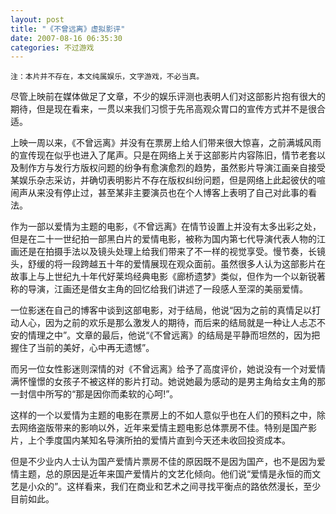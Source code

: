 ```yaml
---
layout: post
title: "《不曾远离》虚拟影评"
date: 2007-08-16 06:35:30
categories: 不过游戏 
---
```


	注：本片并不存在，本文纯属娱乐，文字游戏，不必当真。

尽管上映前在媒体做足了文章，不少的娱乐评测也表明人们对这部影片抱有很大的期待，但是现在看来，一贯以来我们习惯于先吊高观众胃口的宣传方式并不是很合适。

上映一周以来，《不曾远离》并没有在票房上给人们带来很大惊喜，之前满城风雨的宣传现在似乎也进入了尾声。只是在网络上关于这部影片内容陈旧，情节老套以及制作方与发行方版权问题的纷争有愈演愈烈的趋势，虽然影片导演江画亲自接受某娱乐杂志采访，并确切表明影片不存在版权纠纷问题，但是网络上此起彼伏的喧闹声从来没有停止过，甚至某非主要演员也在个人博客上表明了自己对此事的看法。

作为一部以爱情为主题的电影，《不曾远离》在情节设置上并没有太多出彩之处，但是在二十一世纪拍一部黑白片的爱情电影，被称为国内第七代导演代表人物的江画还是在拍摄手法以及镜头处理上给我们带来了不一样的视觉享受。慢节奏，长镜头，舒缓的将一段跨越五十年的爱情展现在观众面前。虽然很多人认为这部影片在故事上与上世纪九十年代好莱坞经典电影《廊桥遗梦》类似，但作为一个以新锐著称的导演，江画还是借女主角的回忆给我们讲述了一段感人至深的美丽爱情。

一位影迷在自己的博客中谈到这部电影，对于结局，他说“因为之前的真情足以打动人心，因为之前的欢乐是那么激发人的期待，而后来的结局就是一种让人忐忑不安的情理之中”。文章的最后，他说“《不曾远离》的结局是平静而坦然的，因为把握住了当前的美好，心中再无遗憾”。

而另一位女性影迷则深情的对《不曾远离》给予了高度评价，她说没有一个对爱情满怀憧憬的女孩子不被这样的影片打动。她说她最为感动的是男主角给女主角的那一封信中所写的“那是因你而柔软的心呵!”。

这样的一个以爱情为主题的电影在票房上的不如人意似乎也在人们的预料之中，除去网络盗版带来的影响以外，近年来爱情主题电影总体票房不佳。特别是国产影片，上个季度国内某知名导演所拍的爱情片直到今天还未收回投资成本。

但是不少业内人士认为国产爱情片票房不佳的原因既不是因为国产，也不是因为爱情主题，总的原因是近年来国产爱情片的文艺化倾向。他们说“爱情是永恒的而文艺是小众的”。这样看来，我们在商业和艺术之间寻找平衡点的路依然漫长，至少目前如此。
